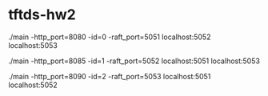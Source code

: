 # tftds-hw2

./main -http_port=8080 -id=0 -raft_port=5051 localhost:5052 localhost:5053

./main -http_port=8085 -id=1 -raft_port=5052 localhost:5051 localhost:5053

./main -http_port=8090 -id=2 -raft_port=5053 localhost:5051 localhost:5052